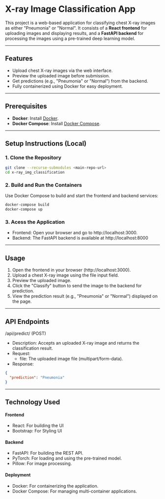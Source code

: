 # X-ray Image Classification App

This project is a web-based application for classifying chest X-ray images as either "Pneumonia" or "Normal". It consists of a **React frontend** for uploading images and displaying results, and a **FastAPI backend** for processing the images using a pre-trained deep learning model.

---

## Features

- Upload chest X-ray images via the web interface.
- Preview the uploaded image before submission.
- Get predictions (e.g., "Pneumonia" or "Normal") from the backend.
- Fully containerized using Docker for easy deployment.

---

## Prerequisites

- **Docker**: Install [Docker](https://www.docker.com/).
- **Docker Compose**: Install [Docker Compose](https://docs.docker.com/compose/).

---

## Setup Instructions (Local)

### 1. Clone the Repository
```bash
git clone --recurse-submodules <main-repo-url>
cd x-ray_img_classification
```

### 2. Build and Run the Containers
Use Docker Compose to build and start the frontend and backend services:

```bash
docker-compose build
docker-compose up
```

### 3. Acess the Application
- Frontend: Open your browser and go to http://localhost:3000.
- Backend: The FastAPI backend is available at http://localhost:8000

---

## Usage

1. Open the frontend in your browser (http://localhost:3000).
2. Upload a chest X-ray image using the file input field.
3. Preview the uploaded image.
4. Click the "Classify" button to send the image to the backend for prediction.
5. View the prediction result (e.g., "Pneumonia" or "Normal") displayed on the page.

---

## API Endpoints 

/api/predict/ (POST)
- Description: Accepts an uploaded X-ray image and returns the classification result.
- Request:
  - file: The uploaded image file (multipart/form-data).
- Response:
```JSON
{
  "prediction": "Pneumonia"
}
```
---

## Technology Used

#### Frontend
- React: For building the UI
- Bootstrap: For Styling UI
#### Backend
- FastAPI: For building the REST API.
- PyTorch: For loading and using the pre-trained model.
- Pillow: For image processing.
#### Deployment
- Docker: For containerizing the application.
- Docker Compose: For managing multi-container applications.

